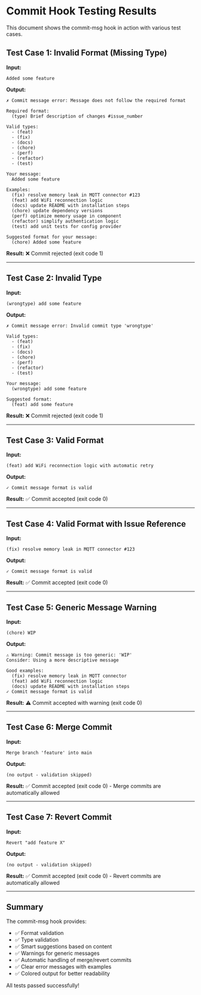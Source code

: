 # Commit Hook Testing Results

This document shows the commit-msg hook in action with various test cases.

## Test Case 1: Invalid Format (Missing Type)

**Input:**
```
Added some feature
```

**Output:**
```
✗ Commit message error: Message does not follow the required format

Required format:
  (type) Brief description of changes #issue_number

Valid types:
  - (feat)
  - (fix)
  - (docs)
  - (chore)
  - (perf)
  - (refactor)
  - (test)

Your message:
  Added some feature

Examples:
  (fix) resolve memory leak in MQTT connector #123
  (feat) add WiFi reconnection logic
  (docs) update README with installation steps
  (chore) update dependency versions
  (perf) optimize memory usage in component
  (refactor) simplify authentication logic
  (test) add unit tests for config provider

Suggested format for your message:
  (chore) Added some feature
```

**Result:** ❌ Commit rejected (exit code 1)

---

## Test Case 2: Invalid Type

**Input:**
```
(wrongtype) add some feature
```

**Output:**
```
✗ Commit message error: Invalid commit type 'wrongtype'

Valid types:
  - (feat)
  - (fix)
  - (docs)
  - (chore)
  - (perf)
  - (refactor)
  - (test)

Your message:
  (wrongtype) add some feature

Suggested format:
  (feat) add some feature
```

**Result:** ❌ Commit rejected (exit code 1)

---

## Test Case 3: Valid Format

**Input:**
```
(feat) add WiFi reconnection logic with automatic retry
```

**Output:**
```
✓ Commit message format is valid
```

**Result:** ✅ Commit accepted (exit code 0)

---

## Test Case 4: Valid Format with Issue Reference

**Input:**
```
(fix) resolve memory leak in MQTT connector #123
```

**Output:**
```
✓ Commit message format is valid
```

**Result:** ✅ Commit accepted (exit code 0)

---

## Test Case 5: Generic Message Warning

**Input:**
```
(chore) WIP
```

**Output:**
```
⚠ Warning: Commit message is too generic: 'WIP'
Consider: Using a more descriptive message

Good examples:
  (fix) resolve memory leak in MQTT connector
  (feat) add WiFi reconnection logic
  (docs) update README with installation steps
✓ Commit message format is valid
```

**Result:** ⚠️ Commit accepted with warning (exit code 0)

---

## Test Case 6: Merge Commit

**Input:**
```
Merge branch 'feature' into main
```

**Output:**
```
(no output - validation skipped)
```

**Result:** ✅ Commit accepted (exit code 0) - Merge commits are automatically allowed

---

## Test Case 7: Revert Commit

**Input:**
```
Revert "add feature X"
```

**Output:**
```
(no output - validation skipped)
```

**Result:** ✅ Commit accepted (exit code 0) - Revert commits are automatically allowed

---

## Summary

The commit-msg hook provides:

- ✅ Format validation
- ✅ Type validation
- ✅ Smart suggestions based on content
- ✅ Warnings for generic messages
- ✅ Automatic handling of merge/revert commits
- ✅ Clear error messages with examples
- ✅ Colored output for better readability

All tests passed successfully!
